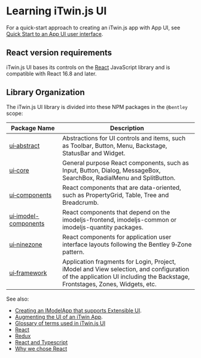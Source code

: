 # Learning iTwin.js UI

For a quick-start approach to creating an iTwin.js app with App UI, see [Quick Start to an App UI user interface](./QuickStartUi.md).

## React version requirements

iTwin.js UI bases its controls on the [React](https://reactjs.org/) JavaScript library and is compatible with React 16.8 and later.

## Library Organization

The iTwin.js UI library is divided into these NPM packages in the `@bentley` scope:

|Package Name|Description
|-----|-----
|[ui&#8209;abstract](./abstract/index)|Abstractions for UI controls and items, such as Toolbar, Button, Menu, Backstage, StatusBar and Widget.
|[ui&#8209;core](./core/index)|General purpose React components, such as Input, Button, Dialog, MessageBox, SearchBox, RadialMenu and SplitButton.
|[ui&#8209;components](./components/index)|React components that are data-oriented, such as PropertyGrid, Table, Tree and Breadcrumb.
|[ui&#8209;imodel-components](./imodel-components/index)|React components that depend on the imodeljs-frontend, imodeljs-common or imodeljs-quantity packages.
|[ui&#8209;ninezone](./ninezone/index)|React components for application user interface layouts following the Bentley 9&#8209;Zone pattern.
|[ui&#8209;framework](./framework/index)|Application fragments for Login, Project, iModel and View selection, and configuration of the application UI including the Backstage, Frontstages, Zones, Widgets, etc.

See also:

- [Creating an IModelApp that supports Extensible UI](./HostAppUI.md).
- [Augmenting the UI of an iTwin App](./AugmentingUI.md).
- [Glossary of terms used in iTwin.js UI](./UIGlossary)
- [React](https://reactjs.org/)
- [Redux](https://redux.js.org/)
- [React and Typescript](https://github.com/typescript-cheatsheets/react-typescript-cheatsheet/)
- [Why we chose React](./React.md)

